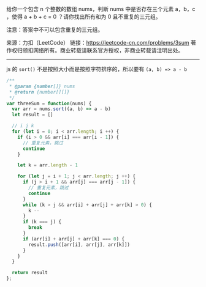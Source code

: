 给你一个包含 n 个整数的数组 nums，判断 nums 中是否存在三个元素 a，b，c ，使得 a + b + c = 0 ？请你找出所有和为 0 且不重复的三元组。

注意：答案中不可以包含重复的三元组。

来源：力扣（LeetCode）
链接：https://leetcode-cn.com/problems/3sum
著作权归领扣网络所有。商业转载请联系官方授权，非商业转载请注明出处。

---

js 的 `sort()` 不是按照大小而是按照字符排序的，所以要有 `(a, b) => a - b`

```js
/**
 * @param {number[]} nums
 * @return {number[][]}
 */
var threeSum = function(nums) {
  var arr = nums.sort((a, b) => a - b)
  let result = []

  // i j k
  for (let i = 0; i < arr.length; i ++) {
    if (i > 0 && arr[i] === arr[i - 1]) {
      // 重复元素，跳过
      continue
    }

    let k = arr.length - 1

    for (let j = i + 1; j < arr.length; j ++) {
      if (j > i + 1 && arr[j] === arr[j - 1]) {
        // 重复元素，跳过
        continue
      } 
      while (k > j && arr[i] + arr[j] + arr[k] > 0) {
        k --
      }
      if (k === j) {
        break
      }
      if (arr[i] + arr[j] + arr[k] === 0) {
        result.push([arr[i], arr[j], arr[k]])
      }
    }
  }

  return result
};

```